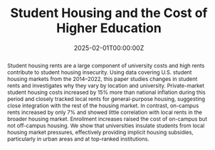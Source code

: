 ---
title: "Student Housing and the Cost of Higher Education"
authors:
  - David Leather
  - Jack Liebersohn
date: "2025-02-01T00:00:00Z"

# Publication type.
publication_types: ["3"]

# Publication name and optional abbreviated publication name.
publication: "Working Paper"
publication_short: ""

abstract: >
  Student housing rents are a large component of university costs and high rents contribute to student housing insecurity. Using data covering U.S. student housing markets from the 2014–2022, this paper studies changes in student rents and investigates why they vary by location and university. Private-market student housing costs increased by 15% more than national inflation during this period and closely tracked local rents for general-purpose housing, suggesting close integration with the rest of the housing market. In contrast, on-campus rents increased by only 7% and showed little correlation with local rents in the broader housing market. Enrollment increases raised the cost of on-campus but not off-campus housing. We show that universities insulate students from local housing market pressures, effectively providing implicit housing subsidies, particularly in urban areas and at top-ranked institutions.

# Optional: Add a note about the paper's status
#summary: "Status: Under Review" # or "Draft", "In Progress", etc.

tags:
  - Working Paper
  - Housing Affordability
  - Student Housing
  - Market Integration
  - Rents
  - Higher Education Costs
  - Non-market Housing
featured: true


url_pdf: 'content/publication/student_housing/Student_housing.pdf'
---